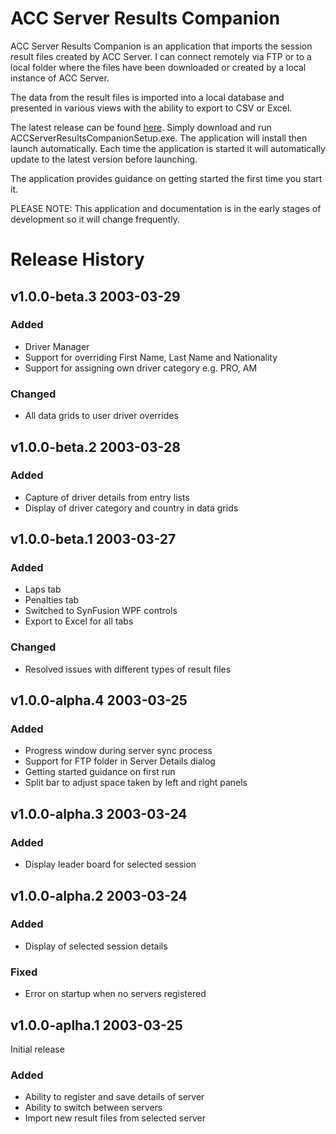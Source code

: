 # ACC Server Results Companion

ACC Server Results Companion is an application that imports the session result files created by ACC Server. I can connect remotely via FTP or to a local folder where the files have been downloaded or created by a local instance of ACC Server.

The data from the result files is imported into a local database and presented in various views with the ability to export to CSV or Excel.

The latest release can be found [here](https://github.com/testpossessed/acc-server-results-companion/releases). Simply download and run ACCServerResultsCompanionSetup.exe.
The application will install then launch automatically. Each time the application is started it will automatically update to the latest version before launching.

The application provides guidance on getting started the first time you start it.

PLEASE NOTE:  This application and documentation is in the early stages of development so it will change frequently.

# Release History

## v1.0.0-beta.3 2003-03-29

### Added
- Driver Manager
- Support for overriding First Name, Last Name and Nationality
- Support for assigning own driver category e.g. PRO, AM

### Changed
- All data grids to user driver overrides

## v1.0.0-beta.2 2003-03-28

### Added
- Capture of driver details from entry lists
- Display of driver category and country in data grids

## v1.0.0-beta.1 2003-03-27

### Added
- Laps tab
- Penalties tab
- Switched to SynFusion WPF controls
- Export to Excel for all tabs

### Changed
- Resolved issues with different types of result files

## v1.0.0-alpha.4 2003-03-25

### Added
- Progress window during server sync process
- Support for FTP folder in Server Details dialog
- Getting started guidance on first run
- Split bar to adjust space taken by left and right panels


## v1.0.0-alpha.3 2003-03-24

### Added
- Display leader board for selected session

## v1.0.0-alpha.2 2003-03-24

### Added
- Display of selected session details

### Fixed
- Error on startup when no servers registered


## v1.0.0-aplha.1 2003-03-25

Initial release

### Added
- Ability to register and save details of server
- Ability to switch between servers
- Import new result files from selected server

